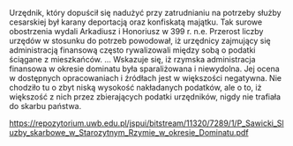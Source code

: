 Urzędnik, który dopuścił się nadużyć przy zatrudnianiu na potrzeby służby cesarskiej był karany deportacją oraz konfiskatą majątku. Tak surowe obostrzenia wydali Arkadiusz i Honoriusz w 399 r. n.e. Przerost liczby urzędów w stosunku do potrzeb powodował, iż urzędnicy zajmujący się administracją finansową często rywalizowali między sobą o podatki ściągane z mieszkańców.
...
Wskazuje się, iż rzymska administracja finansowa w okresie dominatu była sparaliżowana i niewydolna. Jej ocena w dostępnych opracowaniach i źródłach jest w większości negatywna. Nie chodziło tu o zbyt niską wysokość nakładanych podatków, ale o to, iż większość z nich przez zbierających podatki urzędników, nigdy nie trafiała do skarbu państwa.

https://repozytorium.uwb.edu.pl/jspui/bitstream/11320/7289/1/P_Sawicki_Sluzby_skarbowe_w_Starozytnym_Rzymie_w_okresie_Dominatu.pdf

